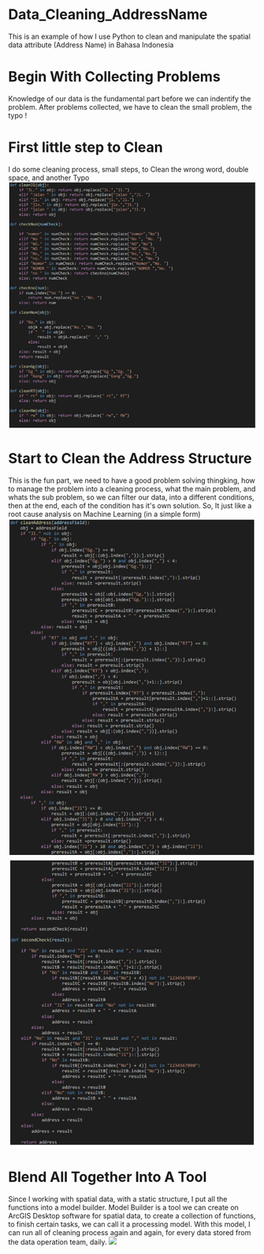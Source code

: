 # Data_Cleaning_AddressName
This is an example of how I use Python to clean and manipulate the spatial data attribute (Address Name) in Bahasa Indonesia
# Begin With Collecting Problems
Knowledge of our data is the fundamental part before we can indentify the problem. After problems collected, we have to clean the small problem, the typo !
# First little step to Clean
I do some cleaning process, small steps, to Clean the wrong word, double space, and another Typo
![](https://github.com/Trisna2828/Data_Cleaning_AddressName/blob/main/src/Address_1.JPG)
# Start to Clean the Address Structure
This is the fun part, we need to have a good problem solving thingking, how to manage the problem into a cleaning process, what the main problem, and whats the sub problem, so we can filter our data, into a different conditions, then at the end, each of the condition has it's own solution. So, It just like a root cause analysis on Machine Learning (in a simple form)
![](https://github.com/Trisna2828/Data_Cleaning_AddressName/blob/main/src/Address_2.JPG)
![](https://github.com/Trisna2828/Data_Cleaning_AddressName/blob/main/src/Address_3.JPG)
# Blend All Together Into A Tool
Since I working with spatial data, with a static structure, I put all the functions into a model builder. Model Builder is a tool we can create on ArcGIS Desktop software for spatial data, to create a collection of functions, to finish certain tasks, we can call it a processing model.
With this model, I can run all of cleaning process again and again, for every data stored from the data operation team, daily.
![](https://github.com/Trisna2828/Data_Cleaning_AddressName/blob/main/src/Model.JPG)
